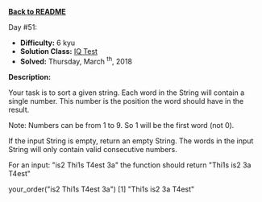 ﻿<a href=https://github.com/hlais/Kata---a---Day><b>Back to README</b><a>

Day #51: 

* <b>Difficulty:</b> 6 kyu
* <b>Solution Class:</b> [IQ Test](IQTest.cs)
* <b>Solved:</b> Thursday, March <sup>th</sup>, 2018

<b>Description:</b>

Your task is to sort a given string. Each word in the String will contain a single number. This number is the position the word should have in the result.

Note: Numbers can be from 1 to 9. So 1 will be the first word (not 0).

If the input String is empty, return an empty String. The words in the input String will only contain valid consecutive numbers.

For an input: "is2 Thi1s T4est 3a" the function should return "Thi1s is2 3a T4est"

your_order("is2 Thi1s T4est 3a")
[1] "Thi1s is2 3a T4est"
